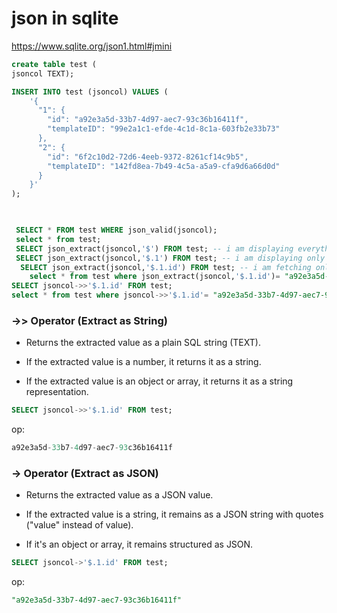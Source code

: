 # json in sqlite

https://www.sqlite.org/json1.html#jmini
```sql
create table test (
jsoncol TEXT);

INSERT INTO test (jsoncol) VALUES (
    '{
      "1": {
        "id": "a92e3a5d-33b7-4d97-aec7-93c36b16411f",
        "templateID": "99e2a1c1-efde-4c1d-8c1a-603fb2e33b73"
      },
      "2": {
        "id": "6f2c10d2-72d6-4eeb-9372-8261cf14c9b5",
        "templateID": "142fd8ea-7b49-4c5a-a5a9-cfa9d6a66d0d"
      }
    }'
);
  


 SELECT * FROM test WHERE json_valid(jsoncol);
 select * from test;
 SELECT json_extract(jsoncol,'$') FROM test; -- i am displaying everything
 SELECT json_extract(jsoncol,'$.1') FROM test; -- i am displaying only the risk program cft(1)
  SELECT json_extract(jsoncol,'$.1.id') FROM test; -- i am fetching only the id part of cft(1)
	select * from test where json_extract(jsoncol,'$.1.id')= "a92e3a5d-33b7-4d97-aec7-93c36b16411f";
SELECT jsoncol->>'$.1.id' FROM test;
select * from test where jsoncol->>'$.1.id'= "a92e3a5d-33b7-4d97-aec7-93c36b16411f";
```
### ->> Operator (Extract as String)
- Returns the extracted value as a plain SQL string (TEXT).

- If the extracted value is a number, it returns it as a string.

- If the extracted value is an object or array, it returns it as a string representation.
```sql
SELECT jsoncol->>'$.1.id' FROM test;
```
op:
```sql
a92e3a5d-33b7-4d97-aec7-93c36b16411f
```
### -> Operator (Extract as JSON)
- Returns the extracted value as a JSON value.

- If the extracted value is a string, it remains as a JSON string with quotes ("value" instead of value).

- If it's an object or array, it remains structured as JSON.
```sql
SELECT jsoncol->'$.1.id' FROM test;
```
op:
```sql
"a92e3a5d-33b7-4d97-aec7-93c36b16411f"
```
